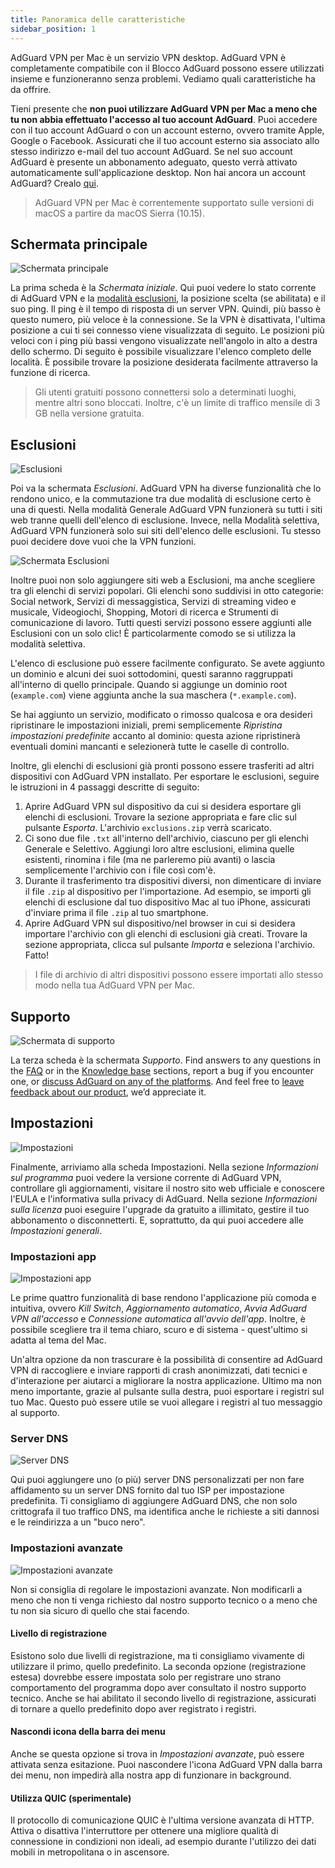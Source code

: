 ```yaml
---
title: Panoramica delle caratteristiche
sidebar_position: 1
---
```


AdGuard VPN per Mac è un servizio VPN desktop. AdGuard VPN è completamente compatibile con il Blocco AdGuard possono essere utilizzati insieme e funzioneranno senza problemi. Vediamo quali caratteristiche ha da offrire.

Tieni presente che **non puoi utilizzare AdGuard VPN per Mac a meno che tu non abbia effettuato l'accesso al tuo account AdGuard**. Puoi accedere con il tuo account AdGuard o con un account esterno, ovvero tramite Apple, Google o Facebook. Assicurati che il tuo account esterno sia associato allo stesso indirizzo e-mail del tuo account AdGuard. Se nel suo account AdGuard è presente un abbonamento adeguato, questo verrà attivato automaticamente sull'applicazione desktop. Non hai ancora un account AdGuard? Crealo [qui](https://auth.adguard.com/registration.html).

> AdGuard VPN per Mac è correntemente supportato sulle versioni di macOS a partire da macOS Sierra (10.15).

## Schermata principale

![Schermata principale](https://cdn.adguardvpn.com/content/kb/vpn/mac/main_en.png)

La prima scheda è la *Schermata iniziale*. Qui puoi vedere lo stato corrente di AdGuard VPN e la [modalità esclusioni](#exclusions), la posizione scelta (se abilitata) e il suo ping. Il ping è il tempo di risposta di un server VPN. Quindi, più basso è questo numero, più veloce è la connessione. Se la VPN è disattivata, l'ultima posizione a cui ti sei connesso viene visualizzata di seguito. Le posizioni più veloci con i ping più bassi vengono visualizzate nell'angolo in alto a destra dello schermo. Di seguito è possibile visualizzare l'elenco completo delle località. È possibile trovare la posizione desiderata facilmente attraverso la funzione di ricerca.

> Gli utenti gratuiti possono connettersi solo a determinati luoghi, mentre altri sono bloccati. Inoltre, c'è un limite di traffico mensile di 3 GB nella versione gratuita.

## Esclusioni

![Esclusioni](https://cdn.adguardvpn.com/content/kb/vpn/mac/exclusions_en.png)

Poi va la schermata *Esclusioni*. AdGuard VPN ha diverse funzionalità che lo rendono unico, e la commutazione tra due modalità di esclusione certo è una di questi. Nella modalità Generale AdGuard VPN funzionerà su tutti i siti web tranne quelli dell'elenco di esclusione. Invece, nella Modalità selettiva, AdGuard VPN funzionerà solo sui siti dell'elenco delle esclusioni. Tu stesso puoi decidere dove vuoi che la VPN funzioni.

![Schermata Esclusioni](https://cdn.adguardvpn.com/content/kb/vpn/mac/services_en.png)

Inoltre puoi non solo aggiungere siti web a Esclusioni, ma anche scegliere tra gli elenchi di servizi popolari. Gli elenchi sono suddivisi in otto categorie: Social network, Servizi di messaggistica, Servizi di streaming video e musicale, Videogiochi, Shopping, Motori di ricerca e Strumenti di comunicazione di lavoro. Tutti questi servizi possono essere aggiunti alle Esclusioni con un solo clic! È particolarmente comodo se si utilizza la modalità selettiva.

L'elenco di esclusione può essere facilmente configurato. Se avete aggiunto un dominio e alcuni dei suoi sottodomini, questi saranno raggruppati all'interno di quello principale. Quando si aggiunge un dominio root (`example.com`) viene aggiunta anche la sua maschera (`*.example.com`).

Se hai aggiunto un servizio, modificato o rimosso qualcosa e ora desideri ripristinare le impostazioni iniziali, premi semplicemente *Ripristina impostazioni predefinite* accanto al dominio: questa azione ripristinerà eventuali domini mancanti e selezionerà tutte le caselle di controllo.

Inoltre, gli elenchi di esclusioni già pronti possono essere trasferiti ad altri dispositivi con AdGuard VPN installato. Per esportare le esclusioni, seguire le istruzioni in 4 passaggi descritte di seguito:

1. Aprire AdGuard VPN sul dispositivo da cui si desidera esportare gli elenchi di esclusioni. Trovare la sezione appropriata e fare clic sul pulsante *Esporta*. L'archivio `exclusions.zip` verrà scaricato.
2. Ci sono due file `.txt` all'interno dell'archivio, ciascuno per gli elenchi Generale e Selettivo. Aggiungi loro altre esclusioni, elimina quelle esistenti, rinomina i file (ma ne parleremo più avanti) o lascia semplicemente l'archivio con i file così com'è.
3. Durante il trasferimento tra dispositivi diversi, non dimenticare di inviare il file `.zip` al dispositivo per l'importazione. Ad esempio, se importi gli elenchi di esclusione dal tuo dispositivo Mac al tuo iPhone, assicurati d'inviare prima il file `.zip` al tuo smartphone.
4. Aprire AdGuard VPN sul dispositivo/nel browser in cui si desidera importare l'archivio con gli elenchi di esclusioni già creati. Trovare la sezione appropriata, clicca sul pulsante *Importa* e seleziona l'archivio. Fatto!

> I file di archivio di altri dispositivi possono essere importati allo stesso modo nella tua AdGuard VPN per Mac.

## Supporto

![Schermata di supporto](https://cdn.adguardvpn.com/content/kb/vpn/mac/support_en.png)

La terza scheda è la schermata *Supporto*. Find answers to any questions in the [FAQ](https://adguard-vpn.com/welcome.html#faq) or in the [Knowledge base](/) sections, report a bug if you encounter one, or [discuss AdGuard on any of the platforms](https://adguard.com/discuss.html). And feel free to [leave feedback about our product](https://surveys.adguard.com/vpn_mac/form.html), we’d appreciate it.

## Impostazioni

![Impostazioni](https://cdn.adguardvpn.com/content/kb/vpn/mac/settings_en.png)

Finalmente, arriviamo alla scheda Impostazioni. Nella sezione *Informazioni sul programma* puoi vedere la versione corrente di AdGuard VPN, controllare gli aggiornamenti, visitare il nostro sito web ufficiale e conoscere l'EULA e l'informativa sulla privacy di AdGuard. Nella sezione *Informazioni sulla licenza* puoi eseguire l'upgrade da gratuito a illimitato, gestire il tuo abbonamento o disconnetterti. E, soprattutto, da qui puoi accedere alle *Impostazioni generali*.

### Impostazioni app

![Impostazioni app](https://cdn.adguardvpn.com/content/kb/vpn/mac/general-settings_en.png)

Le prime quattro funzionalità di base rendono l'applicazione più comoda e intuitiva, ovvero *Kill Switch*, *Aggiornamento automatico*, *Avvia AdGuard VPN all'accesso* e *Connessione automatica all'avvio dell'app*. Inoltre, è possibile scegliere tra il tema chiaro, scuro e di sistema - quest'ultimo si adatta al tema del Mac.

Un'altra opzione da non trascurare è la possibilità di consentire ad AdGuard VPN di raccogliere e inviare rapporti di crash anonimizzati, dati tecnici e d'interazione per aiutarci a migliorare la nostra applicazione. Ultimo ma non meno importante, grazie al pulsante sulla destra, puoi esportare i registri sul tuo Mac. Questo può essere utile se vuoi allegare i registri al tuo messaggio al supporto.

### Server DNS

![Server DNS](https://cdn.adguardvpn.com/content/kb/vpn/mac/dns_en.png)

Qui puoi aggiungere uno (o più) server DNS personalizzati per non fare affidamento su un server DNS fornito dal tuo ISP per impostazione predefinita. Ti consigliamo di aggiungere AdGuard DNS, che non solo crittografa il tuo traffico DNS, ma identifica anche le richieste a siti dannosi e le reindirizza a un "buco nero".

### Impostazioni avanzate

![Impostazioni avanzate](https://cdn.adguardvpn.com/content/kb/vpn/mac/advanced-settings_en.png)

Non si consiglia di regolare le impostazioni avanzate. Non modificarli a meno che non ti venga richiesto dal nostro supporto tecnico o a meno che tu non sia sicuro di quello che stai facendo.

#### Livello di registrazione

Esistono solo due livelli di registrazione, ma ti consigliamo vivamente di utilizzare il primo, quello predefinito. La seconda opzione (registrazione estesa) dovrebbe essere impostata solo per registrare uno strano comportamento del programma dopo aver consultato il nostro supporto tecnico. Anche se hai abilitato il secondo livello di registrazione, assicurati di tornare a quello predefinito dopo aver registrato i registri.

#### Nascondi icona della barra dei menu

Anche se questa opzione si trova in *Impostazioni avanzate*, può essere attivata senza esitazione. Puoi nascondere l'icona AdGuard VPN dalla barra dei menu, non impedirà alla nostra app di funzionare in background.

#### Utilizza QUIC (sperimentale)

Il protocollo di comunicazione QUIC è l'ultima versione avanzata di HTTP. Attiva o disattiva l'interruttore per ottenere una migliore qualità di connessione in condizioni non ideali, ad esempio durante l'utilizzo dei dati mobili in metropolitana o in ascensore.

